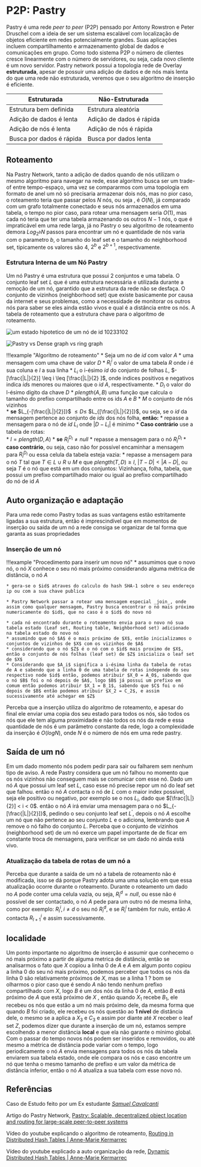 # P2P: Pastry

Pastry é uma rede _peer to peer_ (P2P) pensado por Antony Rowstron e Peter Druschel com a ideia de ser um sistema escalável
com localização de objetos eficiente em redes potencialmente grandes. Suas aplicações incluem compartilhamento e armazenamento global de dados e comunicações
em grupo. Como todo sistema P2P o número de clientes cresce linearmente com o número de servidores, ou seja, cada novo cliente é um novo servidor. Pastry network possui a topologia rede de Overlay **estruturada**, apesar de possuir uma adição de dados e de nós mais lenta do que uma rede não estruturada, veremos
que o seu algoritmo de inserção é eficiente.  

 Estruturada                      | Não-Estruturada 
----------------------------------|---------------------------
 Estrutura bem definida           | Estrutura aleatória
 Adição de dados é lenta          | Adição de dados é rápida
 Adição de nós é lenta            | Adição de nós é rápida
 Busca por dados é rápida         | Busca por dados lenta


<!-- steal this film.mov -->

## Roteamento

Na Pastry Network, tanto a adição de dados quando de nós utilizam o mesmo
algoritmo para navegar na rede, esse algoritmo busca ser um trade-of entre
tempo-espaço, uma vez se compararmos com uma topologia em formato de anel um
nó só precisaria armazenar dois nós, mas  no pior caso, o roteamento teria que passar pelos $N$ nós, ou seja , é $O(N)$, já comparado com um grafo totalmente conectado e seus nós armazenados em uma tabela, o tempo no pior caso, para rotear uma mensagem seria $O(1)$, mas cada nó teria que ter uma tabela armazenando os outros $N-1$ nós,
o que é impraticável em uma rede larga, já no Pastry o seu algoritmo de roteamento
demora $Log_{2^{b}}N$ passos para encontrar um nó e quantidade de nós varia com o
parametro $b$, o tamanho do leaf set  e o tamanho do neighborhood set, tipicamente
os valores são $4$, $2^{b}$ e $2^{b+1}$, respectivamente.


### Estrutura Interna de um Nó Pastry

Um nó Pastry é uma estrutura que possui 2 conjuntos e uma tabela.
O conjunto leaf set $L$ que é uma estrutura necessária e utilizada
durante a remoção de um nó, garantido que a estrutura da rede não se desfaça.
O conjunto de vizinhos (neighborhood set) que existe basicamente por causa da
internet e seus problemas, como a necessidade de monitorar os outros nós para
saber se eles ainda estão vivos e qual é a distância entre os nós. A tabela de
roteamento que a estrutura chave para o algoritmo de roteamento.



![um estado hipotetico de um nó de id 10233102](../drawings/pastryNode.drawio#0)  



![Pastry vs Dense graph vs ring graph](../drawings/dense_vs_pastry.drawio#0)



!!!example "Algoritmo de roteamento"
    * Seja um no de $id$ com valor $A$
    * uma mensagem com uma chave de valor $D$
    * $R^{i}_{l}$ o valor de uma tabela $R$ onde $i$ é sua coluna e $l$ a sua linha
    * $L_i$ o i-ésimo $id$ do conjunto de folhas $L$, $-[\frac{|L|}{2}] \leq i \leq [\frac{|L|}{2} ]$, onde indices positivos e negativos indica $id$s menores ou maiores que o $id$ $A$, respectivamente.
    * $D_{l}$ o valor do l-ésimo digito da chave $D$
    * $plength(A,B)$ uma função que calcula o tamanho do prefixo compartilhado entre os ids $A$ e $B$
    * $M$ o conjunto de nós vizinhos  
    * **se** $L_{-[\frac{|L|}{2}]}$ $\leq D  \leq$ $L_{[\frac{|L|}{2}]}$, ou seja, se o $id$ da mensagem pertence ao conjunto de $ids$ dos nós folha, **então:** 
        * repasse a mensagem para o nó de $id$ $L_i$ onde $| D - L_i|$ é minimo
    * **Caso contrário** use  a tabela de rotas:   
        * $l = plength(D,A)$
        * **se** $R^{D_l}_{l} \neq null$
            * repasse a mensagem para o nó  $R^{D_l}_{l}$
        * **caso contrário**, ou seja, caso não for possível encaminhar a mensagem para $R^{D_l}_{l}$ ou essa celula da tabela esteja vazia:
            *  repasse a mensagem para o nó $T$ tal que $T \in L \cup R \cup M$ e que  $plength(T,D) \geq l$, $|T- D| < |A -D|$, ou seja $T$ é o nó que está em um dos conjuntos: Vizinhança, folha, tabela, que possui um prefixo compartilhado maior ou igual ao prefixo compartilhado do nó de id $A$


## Auto organização e adaptação

Para uma rede como Pastry todas as suas vantagens estão estritamente ligadas a sua estrutura, então é imprescindível que em momentos de inserção ou saída de um nó a rede consiga se organizar de tal forma que garanta as suas propriedades

### Inserção de um nó


!!!example "Procedimento para inserir um novo nó"
    * assumimos que o novo nó, o nó $X$ conhece o seu nó mais próximo considerando alguma métrica de distância, o nó $A$ 

    * gera-se o $id$ atraves do calculo do hash SHA-1 sobre o seu endereço ip ou com a sua chave publica

    * Pastry Network passar a rotear uma mensagem especial _join_, onde assim como qualquer mensagem, Pastry busca encontrar o nó mais próximo numericamente do $id$, que no caso é o $id$ do novo nó

    * cada nó encontrado durante o roteamento envia para o novo nó sua tabela estado (Leaf set, Routing table, Neighborhood set) adicionado na tabela estado do novo nó
    * assumindo que nó $A$ é o mais próximo de $X$, então inicializamos o conjuntos de vizinhos de $X$ com os vizinhos de $A$
    * considerando que o nó $Z$ é o nó com o $id$ mais proximo de $X$, então o conjunto de nós folhas (leaf set) de $Z$ inicializa o leaf set de $X$
    * Considerando que $A_i$ significa a i-ésima linha da tabela de rotas de A e sabendo que a linha 0 de uma tabela de rotas independe do seu respectivo node $id$ então, podemos atribuir $X_0 = A_0$, sabendo que o nó $B$ foi o nó depois de $A$, logo $B$ já possui um prefixo em comum então podemos atribuir $X_1 = B_1$, sabendo que $C$ foi o nó depois de $B$ então podemos atribuir $X_2 = C_2$, e assim sucessivamente até achegar em $Z$   

Perceba que a inserção utiliza do algoritmo de roteamento, e apesar do final ele enviar uma copia dos seu estado para todos os nós, são todos os nós que ele tem alguma proximidade e não todos os nós da rede e essa quantidade de nós é um parâmetro
constante da rede, logo  a complexidade da inserção é $O(logN)$, onde $N$ é o número
de nós em uma rede pastry. 


## Saída de um nó

Em um dado momento nós podem pedir para sair ou falharem sem nenhum tipo de aviso. A rede Pastry considera que um nó falhou no momento que os nós vizinhos não conseguem mais se comunicar com esse nó. Dado um nó $A$ que possui um leaf set $L$, caso esse nó precise repor um nó do leaf set que falhou. então o nó $A$ contacta o nó de $L$ com o maior index possível, seja ele positivo ou negativo, por exemplo se o nos $L_i$, dado que $[\frac{|L|}{2}] < i < 0$. então o nó $A$ irá enviar uma mensagem para o nó $L_{-[\frac{|L|}{2}]}$, pedindo o seu conjunto leaf set $L^{'}$, depois o nó $A$ escolhe um nó que não pertence ao seu conjunto $L$ e o adiciona, lembrando que $A$ remove o nó falho do conjunto $L$. Perceba que o conjunto de vizinhos (neighborhood set) de um nó exerce um papel importante de de ficar em constante troca de mensagens, para verificar se um dado nó ainda está vivo.

### Atualização da tabela de rotas de um nó a 

Perceba que durante a saída de um nó a tabela de roteamento não é modificada, isso se
dá porque Pastry adota uma uma solução em que essa atualização ocorre durante o roteamento. Durante o roteamento um dado no $A$ pode conter uma celula vazia, ou seja,
$R^{d}_{l} = null$, ou esse não é possível de ser contactado, o nó $A$ pede para um
outro nó de mesma linha, como por exemplo: $R^{i}_{l}, i\neq d$ o seu nó $R^{d}_{l}$, e se $R^{i}_{l}$ também for nulo, então $A$ contacta $R^{i}_{l+1}$ e assim sucessivamente. 




## localidade

Um ponto importante no algoritmo de inserção é assumir que conhecemo o nó mais
próximo a partir de alguma metrica de distância, então se analisarmos o fato que
$X$ copiou a linha 0 de $A$ e $A$ em algum ponto copiou a linha 0 do seu nó mais próximo, podemos perceber que todos os nós da linha 0 são relativamente próximos
de $X$, mas se a linha 1 ? bom se olharmos o pior caso que é sendo $A$ não tendo
nenhum prefixo compartilhado com $X$, logo $B$ é um dos nós da linha 0 de $A$, então
$B$ está próximo de $A$ que está próximo de $X$ , então quando $X_1$ recebe $B_1$,
ele recebeu os nós que estão a um nó mais próximo dele, da mesma forma que quando $B$ foi criado, ele recebeu os nós questão ao **1 nível** de distância dele, o mesmo se
a aplica a $X_3$ e $C_3$ e assim por diante até $X$ receber o leaf set $Z$, podemos
dizer que durante a inserção de um nó, estamos sempre escolhendo a menor distância
**local** e que ela não garante o mínimo global. Com o passar do tempo novos nós podem
ser inseridos e removidos, ou até mesmo a métrica de distância pode variar com o
tempo, logo periodicamente o nó $A$ envia mensagens para todos os nós da tabela
enviarem sua tabela estado, onde ele compara os nós e caso encontre um nó que tenha o mesmo tamanho de prefixo e um valor da métrica de distância inferior, então o nó $A$
atualiza a sua tabela com esse novo nó. 

## Referências

Caso de Estudo feito por um Ex estudante _[Samuel Cavalcanti](https://github.com/samuel-cavalcanti)_

Artigo do Pastry Network, [Pastry: Scalable, decentralized object location and
routing for large-scale peer-to-peer systems](https://rdcu.be/cABRL)

Vídeo do youtube explicando o algoritmo de roteamento, [Routing in Distributed Hash Tables | Anne-Marie Kermarrec](https://www.youtube.com/watch?v=WqQRQz_XYg4&ab_channel=Wandida%2CEPFL)

Vídeo do youtube explicado a auto organização da rede, [Dynamic Distributed Hash Tables | Anne-Marie Kermarrec](https://www.youtube.com/watch?v=p8iugvHeGcg&ab_channel=Wandida%2CEPFL)